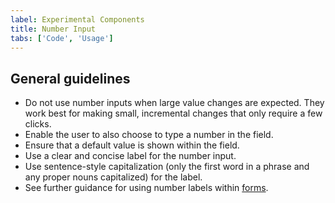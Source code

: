 ```yaml
---
label: Experimental Components
title: Number Input
tabs: ['Code', 'Usage']
---
```


## General guidelines

- Do not use number inputs when large value changes are expected. They work best for making small, incremental changes that only require a few clicks.
- Enable the user to also choose to type a number in the field.
- Ensure that a default value is shown within the field.
- Use a clear and concise label for the number input.
- Use sentence-style capitalization (only the first word in a phrase and any proper nouns capitalized) for the label.
- See further guidance for using number labels within [forms](/components/form/usage).
